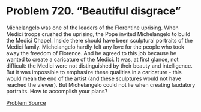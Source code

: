 # Problem 720. “Beautiful disgrace”

Michelangelo was one of the leaders of the Florentine uprising. When Medici troops crushed the uprising, the Pope invited Michelangelo to build the Medici Chapel. Inside there should have been sculptural portraits of the Medici family. Michelangelo hardly felt any love for the people who took away the freedom of Florence. And he agreed to this job because he wanted to create a caricature of the Medici. It was, at first glance, not difficult: the Medici were not distinguished by their beauty and intelligence. But it was impossible to emphasize these qualities in a caricature - this would mean the end of the artist (and these sculptures would not have reached the viewer). But Michelangelo could not lie when creating laudatory portraits. How to accomplish your plans?

[Problem Source](https://www.trizland.ru/tasks/1481/)